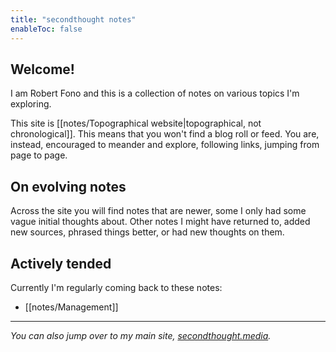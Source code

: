 ```yaml
---
title: "secondthought notes"
enableToc: false
---
```


## Welcome!

I am Robert Fono and this is a collection of notes on various topics I'm exploring.

This site is [[notes/Topographical website|topographical, not chronological]]. This means that you won't find a blog roll or feed. You are, instead, encouraged to meander and explore, following links, jumping from page to page.

## On evolving notes

Across the site you will find notes that are newer, some I only had some vague initial thoughts about. Other notes I might have returned to, added new sources, phrased things better, or had new thoughts on them.

## Actively tended

Currently I'm regularly coming back to these notes:
 
- [[notes/Management]]


---

*You can also jump over to my main site, [secondthought.media](https://secondthought.media).*

